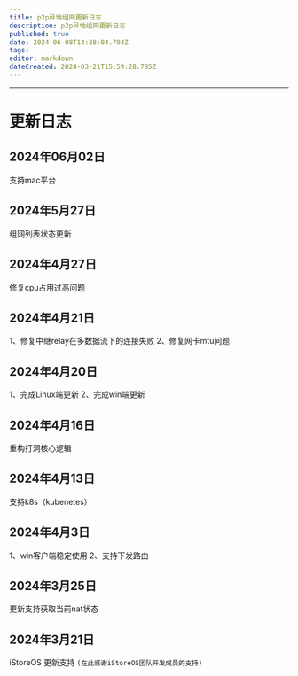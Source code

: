 ```yaml
---
title: p2p异地组网更新日志
description: p2p异地组网更新日志
published: true
date: 2024-06-08T14:38:04.794Z
tags: 
editor: markdown
dateCreated: 2024-03-21T15:59:28.785Z
---
```


-------------
# 更新日志
## 2024年06月02日
支持mac平台
## 2024年5月27日
组网列表状态更新
## 2024年4月27日
修复cpu占用过高问题
## 2024年4月21日  
1、修复中继relay在多数据流下的连接失败
2、修复网卡mtu问题
## 2024年4月20日  
1、完成Linux端更新
2、完成win端更新
## 2024年4月16日  
重构打洞核心逻辑
## 2024年4月13日
支持k8s（kubenetes）
## 2024年4月3日  
1、win客户端稳定使用
2、支持下发路由
## 2024年3月25日  
更新支持获取当前nat状态
## 2024年3月21日  
iStoreOS 更新支持 `(在此感谢iStoreOS团队开发成员的支持)`